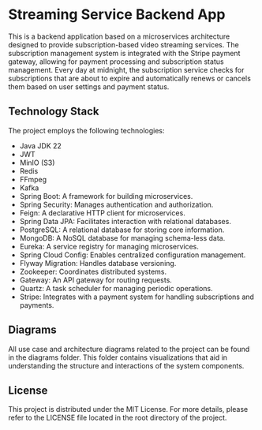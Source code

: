 # Streaming Service Backend App

This is a backend application based on a microservices architecture designed to provide subscription-based video streaming services. The subscription management system is integrated with the Stripe payment gateway, allowing for payment processing and subscription status management. Every day at midnight, the subscription service checks for subscriptions that are about to expire and automatically renews or cancels them based on user settings and payment status.

## Technology Stack
The project employs the following technologies:
- Java JDK 22
- JWT
- MinIO (S3)
- Redis
- FFmpeg
- Kafka
- Spring Boot: A framework for building microservices.
- Spring Security: Manages authentication and authorization.
- Feign: A declarative HTTP client for microservices.
- Spring Data JPA: Facilitates interaction with relational databases.
- PostgreSQL: A relational database for storing core information.
- MongoDB: A NoSQL database for managing schema-less data.
- Eureka: A service registry for managing microservices.
- Spring Cloud Config: Enables centralized configuration management.
- Flyway Migration: Handles database versioning.
- Zookeeper: Coordinates distributed systems.
- Gateway: An API gateway for routing requests.
- Quartz: A task scheduler for managing periodic operations.
- Stripe: Integrates with a payment system for handling subscriptions and payments.

## Diagrams
All use case and architecture diagrams related to the project can be found in the diagrams folder. This folder contains visualizations that aid in understanding the structure and interactions of the system components.
## License

This project is distributed under the MIT License. For more details, please refer to the LICENSE file located in the root directory of the project.
